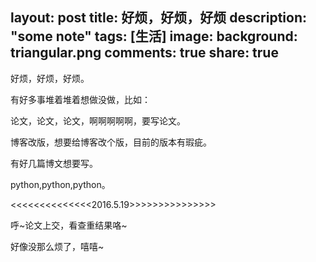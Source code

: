 layout: post
title: 好烦，好烦，好烦
description: "some note"
tags: [生活]
image:
background: triangular.png
comments: true
share: true
---

好烦，好烦，好烦。

有好多事堆着堆着想做没做，比如：

论文，论文，论文，啊啊啊啊啊，要写论文。

博客改版，想要给博客改个版，目前的版本有瑕疵。

有好几篇博文想要写。

python,python,python。

<<<<<<<<<<<<<<2016.5.19>>>>>>>>>>>>>>>

呼~论文上交，看查重结果咯~

好像没那么烦了，嘻嘻~